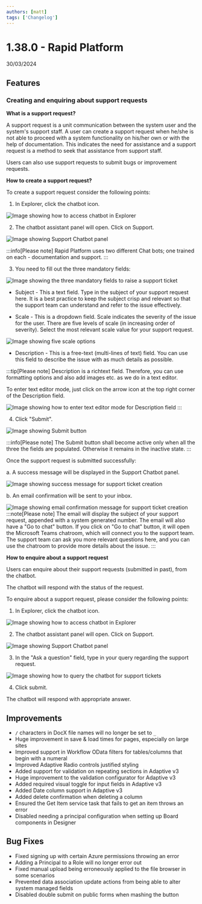 ```yaml
---
authors: [matt]
tags: ['Changelog']
---
```


# 1.38.0 - Rapid Platform

30/03/2024

## Features

### Creating and enquiring about support requests

**What is a support request?**

A support request is a unit communication between the system user and the system's support staff. A user can create a support request when he/she is not able to proceed with a system functionality on his/her own or with the help of documentation. This indicates the need for assistance and a support request is a method to seek that assistance from support staff. 

Users can also use support requests to submit bugs or improvement requests. 

**How to create a support request?**

To create a support request consider the following points:

1. In Explorer, click the chatbot icon.

![Image showing how to access chatbot in Explorer](<Support req 1.png>)

2. The chatbot assistant panel will open. Click on Support. 

![Image showing Support Chatbot panel](<Support req 2.png>)

:::info[Please note]
Rapid Platform uses two different Chat bots; one trained on each - documentation and support. 
:::

3. You need to fill out the three mandatory fields:

![Image showing the three mandatory fields to raise a support ticket](<Support req 3.png>)  

- Subject - This a text field. Type in the subject of your support request here. It is a best practice to keep the subject crisp and relevant so that the support team can understand and refer to the issue effectively.

- Scale - This is a dropdown field. Scale indicates the severity of the issue for the user. There are five levels of scale (in increasing order of severity). Select the most relevant scale value for your support request.

![Image showing five scale options](<Support req 4.png>)

- Description - This is a free-text (multi-lines of text) field. You can use this field to describe the issue with as much details as possible.

:::tip[Please note]
Description is  a richtext field. Therefore, you can use formatting options and also add images etc. as we do in a text editor.

To enter text editor mode, just click on the arrow icon at the top right corner of the Description field. 

![Image showing how to enter text editor mode for Description field](<Support req 5.png>)
:::

4. Click "Submit".

![Image showing Submit button](<Support req 6.png>)

:::info[Please note]
The Submit button shall become active only when all the three the fields are populated. Otherwise it remains in the inactive state.
:::

Once the support request is submitted successfully:

a. A success message will be displayed in the Support Chatbot panel. 

![Image showing success message for support ticket creation](<Support req 7.png>)

b. An email confirmation will be sent to your inbox.

![Image showing email confirmation message for support ticket creation](<Support req 8.png>)
:::note[Please note]
The email will display the subject of your support request, appended with a system generated number. The email will also have a "Go to chat" button. If you click on "Go to chat" button, it will open the Microsoft Teams chatroom, which will connect you to the support team. The support team can ask you more relevant questions here, and you can use the chatroom to provide more details about the issue. 
:::


**How to enquire about a support request**

Users can enquire about their support requests (submitted in past), from the chatbot. 

The chatbot will respond with the status of the request.

To enquire about a support request, please consider the following points:

1. In Explorer, click the chatbot icon.

![Image showing how to access chatbot in Explorer](<Support req 1.png>)

2. The chatbot assistant panel will open. Click on Support. 

![Image showing Support Chatbot panel](<Support req 2.png>)

3. In the "Ask a question" field, type in your query regarding the support request. 

![Image showing how to query the chatbot for support tickets](<Support req 9.png>)

4. Click submit. 

The chatbot will respond with appropriate answer.

## Improvements
- `/` characters in DocX file names will no longer be set to `_`
- Huge improvement in save & load times for pages, especially on large sites
- Improved support in Workflow OData filters for tables/columns that begin with a numeral
- Improved Adaptive Radio controls justified styling
- Added support for validation on repeating sections in Adaptive v3
- Huge improvement to the validation configurator for Adaptive v3
- Added required visual toggle for input fields in Adaptive v3
- Added Date column support in Adaptive v3
- Added delete confirmation when deleting a column
- Ensured the Get Item service task that fails to get an item throws an error
- Disabled needing a principal configuration when setting up Board components in Designer

## Bug Fixes
- Fixed signing up with certain Azure permissions throwing an error
- Adding a Principal to a Role will no longer error out
- Fixed manual upload being erroneously applied to the file browser in some scenarios
- Prevented data association update actions from being able to alter system managed fields
- Disabled double submit on public forms when mashing the button
